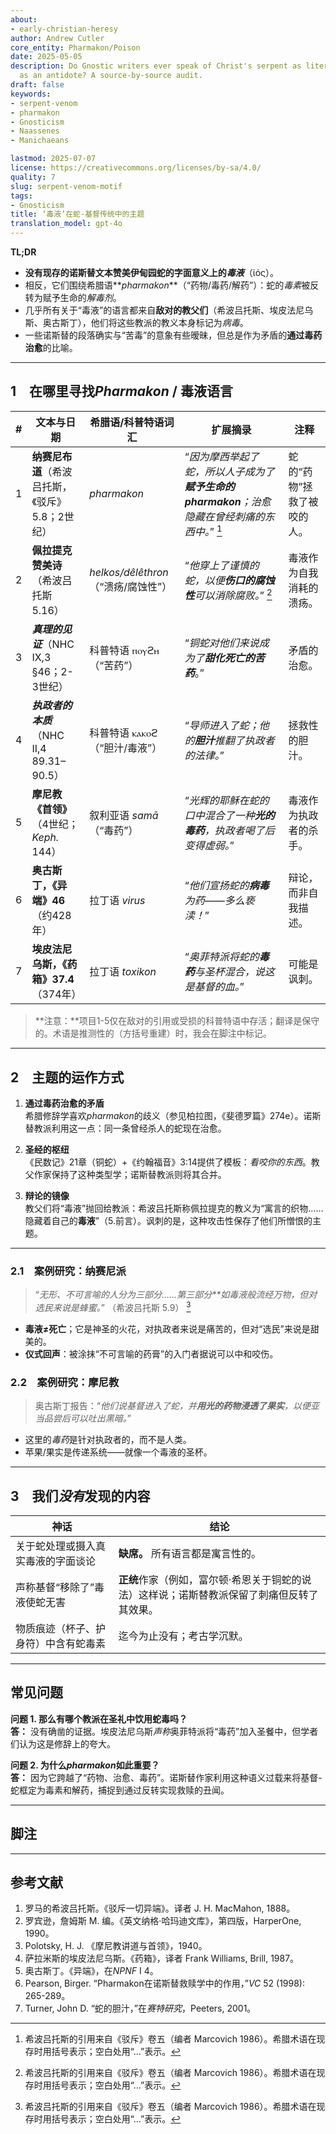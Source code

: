 ```yaml
---
about:
- early-christian-heresy
author: Andrew Cutler
core_entity: Pharmakon/Poison
date: 2025-05-05
description: Do Gnostic writers ever speak of Christ's serpent as literally poisonous—or
  as an antidote? A source-by-source audit.
draft: false
keywords:
- serpent-venom
- pharmakon
- Gnosticism
- Naassenes
- Manichaeans

lastmod: 2025-07-07
license: https://creativecommons.org/licenses/by-sa/4.0/
quality: 7
slug: serpent-venom-motif
tags:
- Gnosticism
title: ‘毒液’在蛇-基督传统中的主题
translation_model: gpt-4o
---
```


**TL;DR**

- **没有现存的诺斯替文本赞美伊甸园蛇的字面意义上的*毒液***（ἰός）。
- 相反，它们围绕希腊语**_pharmakon_**（“药物/毒药/解药”）：蛇的*毒素*被反转为赋予生命的*解毒剂*。
- 几乎所有关于“毒液”的语言都来自**敌对的教父们**（希波吕托斯、埃皮法尼乌斯、奥古斯丁），他们将这些教派的教义本身标记为*病毒*。
- 一些诺斯替的段落确实与“苦毒”的意象有些暧昧，但总是作为矛盾的**通过毒药治愈**的比喻。

---

## 1 在哪里寻找*Pharmakon* / 毒液语言

| # | 文本与日期 | 希腊语/科普特语词汇 | 扩展摘录 | 注释 |
|---|---|---|---|---|
| 1 | **纳赛尼布道**（希波吕托斯，《驳斥》5.8；2世纪） | _pharmakon_ | “*因为摩西举起了蛇，所以人子成为了**赋予生命的pharmakon**；治愈隐藏在曾经刺痛的东西中。*” [^1] | 蛇的“药物”拯救了被咬的人。 |
| 2 | **佩拉提克赞美诗**（希波吕托斯 5.16） | _helkos/dêlêthron_（“溃疡/腐蚀性”） | “*他穿上了谨慎的蛇，以便**伤口的腐蚀性**可以消除腐败。*” [^1] | 毒液作为自我消耗的溃疡。 |
| 3 | **_真理的见证_**（NHC IX,3 §46；2-3世纪） | 科普特语 ⲡⲟⲩϩⲏ（“苦药”） | “*铜蛇对他们来说成为了**甜化死亡的苦药***。” | 矛盾的治愈。 |
| 4 | **_执政者的本质_**（NHC II,4 89.31–90.5） | 科普特语 ⲕⲁⲕⲟϩ（“胆汁/毒液”） | “*导师进入了蛇；他的**胆汁**推翻了执政者的法律。*” | 拯救性的胆汁。 |
| 5 | **摩尼教《首领》**（4世纪；*Keph.* 144） | 叙利亚语 _samā_（“毒药”） | “*光辉的耶稣在蛇的口中混合了一种**光的毒药**，执政者喝了后变得虚弱。*” | 毒液作为执政者的杀手。 |
| 6 | **奥古斯丁，《异端》46**（约428年） | 拉丁语 _virus_ | “*他们宣扬蛇的**病毒**为药——多么亵渎！*” | 辩论，而非自我描述。 |
| 7 | **埃皮法尼乌斯，《药箱》37.4**（374年） | 拉丁语 _toxikon_ | “*奥菲特派将蛇的**毒药**与圣杯混合，说这是基督的血。*” | 可能是讽刺。 |

> **注意：**项目1-5仅在敌对的引用或受损的科普特语中存活；翻译是保守的。术语是推测性的（方括号重建）时，我会在脚注中标记。

---

## 2 主题的运作方式

1. **通过毒药治愈的矛盾**  
   希腊修辞学喜欢*pharmakon*的歧义（参见柏拉图，《斐德罗篇》274e）。诺斯替教派利用这一点：同一条曾经杀人的蛇现在治愈。

2. **圣经的枢纽**  
   《民数记》21章（铜蛇）+《约翰福音》3:14提供了模板：_看咬你的东西_。教父作家保持了这种类型学；诺斯替教派则将其合并。

3. **辩论的镜像**  
   教父们将“毒液”抛回给教派：希波吕托斯称佩拉提克的教义为“寓言的织物……隐藏着自己的**毒液**”（5.前言）。讽刺的是，这种攻击性保存了他们所憎恨的主题。

---

### 2.1 案例研究：纳赛尼派

> “*无形、不可言喻的人分为三部分……第三部分**如毒液般流经万物，但对选民来说是蜂蜜。*” （希波吕托斯 5.9） [^1]

- **毒液≠死亡**；它是神圣的火花，对执政者来说是痛苦的，但对“选民”来说是甜美的。
- **仪式回声**：被涂抹“不可言喻的药膏”的入门者据说可以中和咬伤。

### 2.2 案例研究：摩尼教

> 奥古斯丁报告：“*他们说基督进入了蛇，并**用光的药物浸透了果实**，以便亚当品尝后可以吐出黑暗。*”

- 这里的*毒药*是针对执政者的，而不是人类。
- 苹果/果实是传递系统——就像一个毒液的圣杯。

---

## 3 我们*没有*发现的内容

| 神话 | 结论 |
|------|---------|
| 关于蛇处理或摄入真实毒液的字面谈论 | **缺席。** 所有语言都是寓言性的。 |
| 声称基督“移除了”毒液使蛇无害 | **正统**作家（例如，富尔顿·希恩关于铜蛇的说法）这样说；诺斯替教派保留了刺痛但反转了其效果。 |
| 物质痕迹（杯子、护身符）中含有蛇毒素 | 迄今为止没有；考古学沉默。 |

---

## 常见问题

**问题 1. 那么有哪个教派在圣礼中饮用蛇毒吗？**  
**答：** 没有确凿的证据。埃皮法尼乌斯*声称*奥菲特派将“毒药”加入圣餐中，但学者们认为这是修辞上的夸大。

**问题 2. 为什么*pharmakon*如此重要？**  
**答：** 因为它跨越了“药物、治愈、毒药”。诺斯替作家利用这种语义过载来将基督-蛇框定为毒素和解药，捕捉到通过反转实现救赎的丑闻。

---

## 脚注

[^1]: 希波吕托斯的引用来自《驳斥》卷五（编者 Marcovich 1986）。希腊术语在现存时用括号表示；空白处用“…”表示。
[^2]: 科普特语文本遵循罗宾逊，《纳格·哈玛迪文库》（第四版）。音译标准化。
[^3]: 摩尼教段落在H. J. Polotsky，《教师的首领》（1940），第144页。

---

## 参考文献

1. 罗马的希波吕托斯。《驳斥一切异端》。译者 J. H. MacMahon, 1888。
2. 罗宾逊，詹姆斯 M. 编。《英文纳格·哈玛迪文库》，第四版，HarperOne, 1990。
3. Polotsky, H. J. 《摩尼教讲道与首领》，1940。
4. 萨拉米斯的埃皮法尼乌斯。《药箱》，译者 Frank Williams, Brill, 1987。
5. 奥古斯丁。《异端》，在*NPNF* I 4。
6. Pearson, Birger. “Pharmakon在诺斯替救赎学中的作用，”*VC* 52 (1998): 265-289。
7. Turner, John D. “蛇的胆汁，”在*赛特研究*，Peeters, 2001。